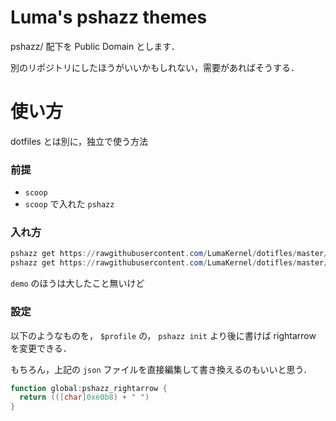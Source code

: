 # Luma's pshazz themes

pshazz/ 配下を Public Domain とします．

別のリポジトリにしたほうがいいかもしれない，需要があればそうする．


# 使い方

dotfiles とは別に，独立で使う方法


### 前提

- `scoop`
- `scoop` で入れた `pshazz`


### 入れ方


```powershell
pshazz get https://rawgithubusercontent.com/LumaKernel/dotifles/master/windows/pshazz/themes/lumc-shell.json
pshazz get https://rawgithubusercontent.com/LumaKernel/dotifles/master/windows/pshazz/themes/demo.json
```

`demo` のほうは大したこと無いけど


### 設定

以下のようなものを， `$profile` の， `pshazz init` より後に書けば rightarrow を変更できる．

もちろん，上記の `json` ファイルを直接編集して書き換えるのもいいと思う．

```powershell
function global:pshazz_rightarrow {
  return (([char]0xe0b8) + " ")
}
```




